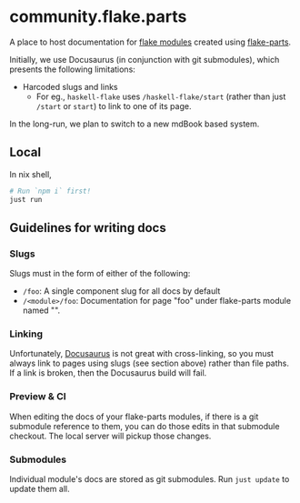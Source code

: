 # community.flake.parts

A place to host documentation for [flake modules](/modules) created using [flake-parts](https://flake.parts/).

Initially, we use Docusaurus (in conjunction with git submodules), which presents the following limitations:

- Harcoded slugs and links
    - For eg., `haskell-flake` uses `/haskell-flake/start` (rather than just `/start` or `start`) to link to one of its page.

In the long-run, we plan to switch to a new mdBook based system.

## Local

In nix shell,

```bash
# Run `npm i` first!
just run
```

## Guidelines for writing docs

### Slugs

Slugs must in the form of either of the following:

- `/foo`: A single component slug for all docs by default
- `/<module>/foo`: Documentation for page "foo" under flake-parts module named "<module>".

### Linking

Unfortunately, [Docusaurus](https://docusaurus.io) is not great with cross-linking, so you must always link to pages using slugs (see section above) rather than file paths.  If a link is broken, then the Docusaurus build will fail.

### Preview & CI

When editing the docs of your flake-parts modules, if there is a git submodule reference to them, you can do those edits in that submodule checkout. The local server will pickup those changes.

### Submodules

Individual module's docs are stored as git submodules. Run `just update` to update them all.
